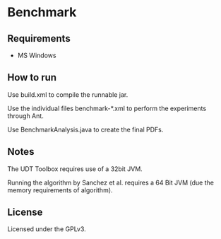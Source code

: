 Benchmark
====

Requirements
------
- MS Windows

How to run
------

Use build.xml to compile the runnable jar.

Use the individual files benchmark-*.xml to perform the experiments through Ant.

Use BenchmarkAnalysis.java to create the final PDFs.

Notes
------

The UDT Toolbox requires use of a 32bit JVM.

Running the algorithm by Sanchez et al. requires a 64 Bit JVM (due the memory requirements of algorithm).

License
------
Licensed under the GPLv3.